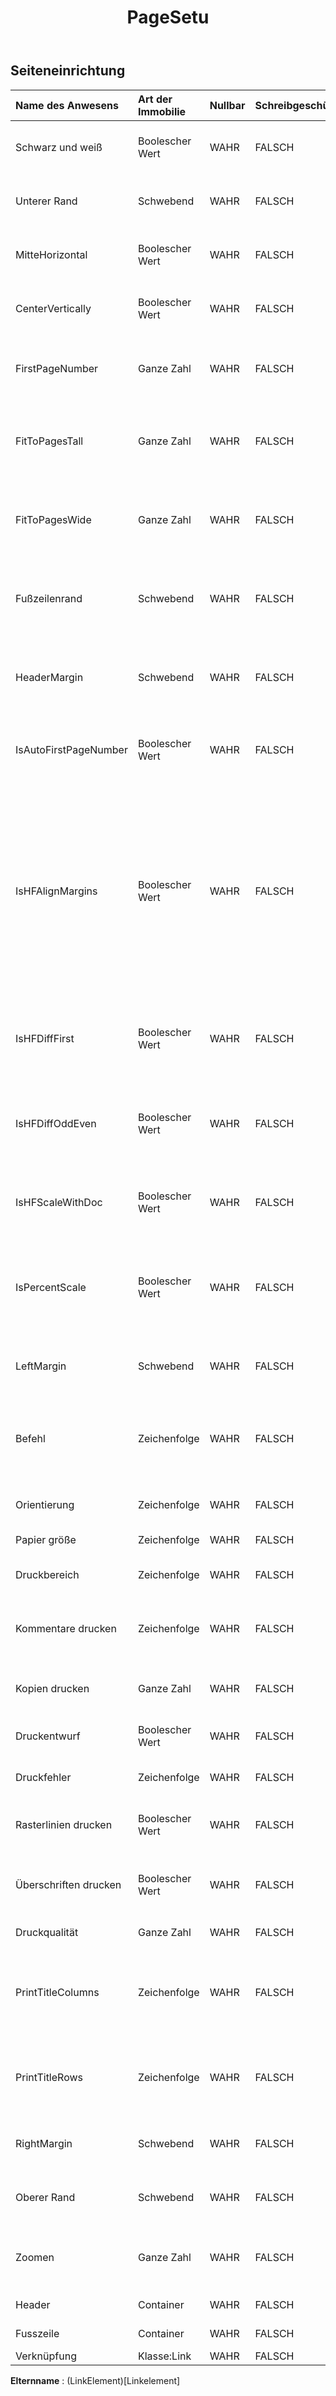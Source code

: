 ﻿---
title: PageSetu
second_title: Aspose.Cells Cloud Documen
type: docs
url: /de/specification/model/pagesetup/
description: "Aspose.Cells Cloud-Modellspezifikation: PageSetup. Bearbeiten Sie mühelos Excel und andere Tabellenkalkulationsdokumente mit Funktionen wie Öffnen, Generieren, Bearbeiten, Teilen, Zusammenführen, Vergleichen und Konvertieren"
weight: 50
---
## **Seiteneinrichtung**

 

| Name des Anwesens| Art der Immobilie| Nullbar| Schreibgeschützt| Standardwert| Beschreibung|
|:- |:- |:- |:- |:- |:- |
| Schwarz und weiß| Boolescher Wert| WAHR| FALSCH|| Gibt an, ob Elemente des Dokuments in Schwarzweiß gedruckt werden.|
| Unterer Rand| Schwebend| WAHR| FALSCH|| Stellt die Größe des unteren Randes in der Einheit Zentimeter dar.|
| MitteHorizontal| Boolescher Wert| WAHR| FALSCH|| Stellt dar, ob das Blatt horizontal zentriert gedruckt wird.|
| CenterVertically| Boolescher Wert| WAHR| FALSCH|| Stellt dar, ob das Blatt vertikal zentriert gedruckt wird.|
| FirstPageNumber| Ganze Zahl| WAHR| FALSCH|| Stellt die erste Seitenzahl dar, die beim Drucken dieses Blatts verwendet wird.|
| FitToPagesTall| Ganze Zahl| WAHR| FALSCH|| Stellt die Anzahl der Seiten dar, auf die das Arbeitsblatt beim Drucken skaliert wird. Der Standardwert ist 1.|
| FitToPagesWide| Ganze Zahl| WAHR| FALSCH||Stellt die Anzahl der Seiten dar, auf die das Arbeitsblatt beim Drucken skaliert wird. Der Standardwert ist 1.|
| Fußzeilenrand| Schwebend| WAHR| FALSCH|| Stellt den Abstand vom unteren Rand der Seite bis zur Fußzeile in der Einheit Zentimeter dar.|
| HeaderMargin| Schwebend| WAHR| FALSCH|| Stellt den Abstand vom oberen Rand der Seite bis zur Kopfzeile in der Einheit Zentimeter dar.|
| IsAutoFirstPageNumber| Boolescher Wert| WAHR| FALSCH|| Gibt an, ob beim ersten Mal automatisch die Seitenzahl vergeben wird.|
| IsHFAlignMargins| Boolescher Wert| WAHR| FALSCH|| Gibt an, ob die Ränder der Kopf- und Fußzeile an den Seitenrändern ausgerichtet sind. Wenn diese Eigenschaft wahr ist, werden die linke Kopf- und Fußzeile am linken Rand und die rechte Kopf- und Fußzeile am rechten Rand ausgerichtet. Diese Option ist standardmäßig aktiviert.|
| IsHFDiffFirst| Boolescher Wert| WAHR| FALSCH|| „True“ bedeutet, dass sich die Kopf-/Fußzeile der ersten Seite von anderen Seiten unterscheidet.|
| IsHFDiffOddEven| Boolescher Wert| WAHR| FALSCH||„True“ bedeutet, dass die Kopf-/Fußzeile der ungeraden Seiten bei den ungeraden Seiten unterschiedlich ist.|
| IsHFScaleWithDoc| Boolescher Wert| WAHR| FALSCH|| Gibt an, ob Kopf- und Fußzeile mit der Dokumentskalierung skaliert werden. Gilt nur für Excel 2007.|
| IsPercentScale| Boolescher Wert| WAHR| FALSCH|| Wenn diese Eigenschaft False ist, steuern die Eigenschaften FitToPagesWide und FitToPagesTall, wie das Arbeitsblatt skaliert wird.|
| LeftMargin| Schwebend| WAHR| FALSCH|| Stellt die Größe des linken Randes in der Einheit Zentimeter dar.|
| Befehl| Zeichenfolge| WAHR| FALSCH|| Stellt die Reihenfolge dar, die beim Drucken eines großen Arbeitsblatts zum Nummerieren der Seiten verwendet wird.|
| Orientierung| Zeichenfolge| WAHR| FALSCH|| Stellt die Druckausrichtung der Seite dar.|
| Papier größe| Zeichenfolge| WAHR| FALSCH|| Stellt die Größe des Papiers dar.|
| Druckbereich| Zeichenfolge| WAHR| FALSCH|| Stellt den zu druckenden Bereich dar.|
| Kommentare drucken| Zeichenfolge| WAHR| FALSCH|| Stellt die Art und Weise dar, wie Kommentare mit dem Blatt gedruckt werden.|
| Kopien drucken| Ganze Zahl| WAHR| FALSCH|| Ruft ab und legt die Anzahl der zu druckenden Kopien fest.|
| Druckentwurf| Boolescher Wert| WAHR| FALSCH|| Gibt an, ob das Blatt ohne Grafiken gedruckt wird.|
| Druckfehler| Zeichenfolge| WAHR| FALSCH||Gibt die Art des angezeigten Druckfehlers an.|
| Rasterlinien drucken| Boolescher Wert| WAHR| FALSCH|| Stellt dar, ob Zellengitternetzlinien auf der Seite gedruckt werden.|
| Überschriften drucken| Boolescher Wert| WAHR| FALSCH|| Stellt dar, ob Zeilen- und Spaltenüberschriften mit dieser Seite gedruckt werden.|
| Druckqualität| Ganze Zahl| WAHR| FALSCH|| Stellt die Druckqualität dar.|
| PrintTitleColumns| Zeichenfolge| WAHR| FALSCH|| Stellt die Spalten dar, die die Zellen enthalten, die auf der linken Seite jeder Seite wiederholt werden sollen.|
| PrintTitleRows| Zeichenfolge| WAHR| FALSCH|| Stellt die Zeilen dar, die die Zellen enthalten, die oben auf jeder Seite wiederholt werden sollen.|
| RightMargin| Schwebend| WAHR| FALSCH|| Stellt die Größe des rechten Randes in der Einheit Zentimeter dar.|
| Oberer Rand| Schwebend| WAHR| FALSCH|| Stellt die Größe des oberen Randes in der Einheit Zentimeter dar.|
| Zoomen| Ganze Zahl| WAHR| FALSCH|| Stellt den Skalierungsfaktor in Prozent dar. Er sollte zwischen 10 und 400 liegen.|
| Header| Container| WAHR| FALSCH|| Stellt den Seitenkopf dar.|
| Fusszeile| Container| WAHR| FALSCH|| Stellt den Seitenfuß dar.|
| Verknüpfung| Klasse:Link| WAHR| FALSCH|||

**Elternname** : (LinkElement)[Linkelement]
